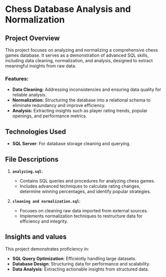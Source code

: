 # Chess Database Analysis and Normalization

## Project Overview

This project focuses on analyzing and normalizing a comprehensive chess games database. It serves as a demonstration of advanced SQL skills, including data cleaning, normalization, and analysis, designed to extract meaningful insights from raw data. 

### Features:
- **Data Cleaning:** Addressing inconsistencies and ensuring data quality for reliable analysis.
- **Normalization:** Structuring the database into a relational schema to eliminate redundancy and improve efficiency.
- **Analysis:** Extracting insights such as player rating trends, popular openings, and performance metrics.

## Technologies Used

- **SQL Server**: For database storage  cleaning and querying.

## File Descriptions

1. **`analyzing.sql`**:
   - Contains SQL queries and procedures for analyzing chess games.
   - Includes advanced techniques to calculate rating changes, determine winning percentages, and identify popular strategies.

2. **`cleaning and normalization.sql`**:
   - Focuses on cleaning raw data imported from external sources.
   - Implements normalization techniques to restructure data for efficiency and integrity.

## Insights and values

This project demonstrates proficiency in:
- **SQL Query Optimization**: Efficiently handling large datasets.
- **Database Design**: Structuring data for performance and scalability.
- **Data Analysis**: Extracting actionable insights from structured data.
